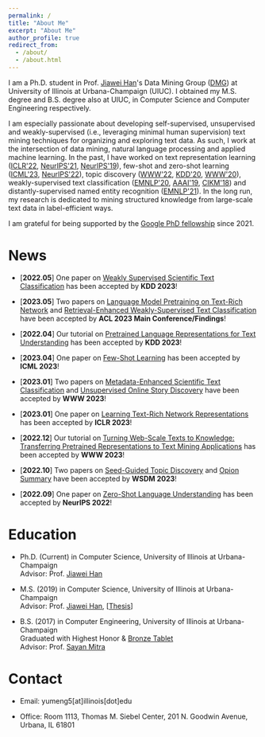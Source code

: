 ```yaml
---
permalink: /
title: "About Me"
excerpt: "About Me"
author_profile: true
redirect_from: 
  - /about/
  - /about.html
---
```


I am a Ph.D. student in Prof. [Jiawei Han](http://hanj.cs.illinois.edu/)'s Data Mining Group ([DMG](http://dm1.cs.uiuc.edu/)) at University of Illinois at Urbana-Champaign (UIUC). I obtained my M.S. degree and B.S. degree also at UIUC, in Computer Science and Computer Engineering respectively.

I am especially passionate about developing self-supervised, unsupervised and weakly-supervised (i.e., leveraging minimal human supervision) text mining techniques for organizing and exploring text data. As such, I work at the intersection of data mining, natural language processing and applied machine learning. In the past, I have worked on text representation learning ([ICLR'22](https://arxiv.org/abs/2204.03243), [NeurIPS'21](https://arxiv.org/abs/2102.08473), [NeurIPS'19](https://arxiv.org/abs/1911.01196)), few-shot and zero-shot learning ([ICML'23](https://arxiv.org/abs/2211.03044), [NeurIPS'22](https://arxiv.org/abs/2202.04538)),  topic discovery ([WWW'22](https://arxiv.org/abs/2202.04582), [KDD'20](https://arxiv.org/abs/2007.09536), [WWW'20](https://arxiv.org/abs/1908.07162)), weakly-supervised text classification ([EMNLP'20](https://arxiv.org/abs/2010.07245), [AAAI'19](https://arxiv.org/abs/1812.11270), [CIKM'18](https://arxiv.org/abs/1809.01478)) and distantly-supervised named entity recognition ([EMNLP'21](https://arxiv.org/abs/2109.05003)). In the long run, my research is dedicated to mining structured knowledge from large-scale text data in label-efficient ways. 

I am grateful for being supported by the [Google PhD fellowship](https://research.google/outreach/phd-fellowship/recipients/?category=2021) since 2021.

News
======

* \[**2022.05**\] One paper on [Weakly Supervised Scientific Text Classification]() has been accepted by **KDD 2023**!

* \[**2023.05**\] Two papers on [Language Model Pretraining on Text-Rich Network](https://arxiv.org/abs/2305.12268) and [Retrieval-Enhanced Weakly-Supervised Text Classification](https://arxiv.org/abs/2305.10703) have been accepted by **ACL 2023 Main Conference/Findings**!

* \[**2022.04**\] Our tutorial on [Pretrained Language Representations for Text Understanding](https://yumeng5.github.io/kdd23-tutorial/) has been accepted by **KDD 2023**!

* \[**2023.04**\] One paper on [Few-Shot Learning](https://arxiv.org/abs/2211.03044) has been accepted by **ICML 2023**!

* \[**2023.01**\] Two papers on [Metadata-Enhanced Scientific Text Classification](https://arxiv.org/abs/2302.03341) and [Unsupervised Online Story Discovery](https://dl.acm.org/doi/abs/10.1145/3543507.3583507) have been accepted by **WWW 2023**!

* \[**2023.01**\] One paper on [Learning Text-Rich Network Representations](https://arxiv.org/abs/2302.11050) has been accepted by **ICLR 2023**!

* \[**2022.12**\] Our tutorial on [Turning Web-Scale Texts to Knowledge: Transferring Pretrained Representations to Text Mining Applications](https://yumeng5.github.io/www23-tutorial/) has been accepted by **WWW 2023**!

* \[**2022.10**\] Two papers on [Seed-Guided Topic Discovery](https://arxiv.org/abs/2212.06002) and [Opion Summary](https://arxiv.org/abs/2110.08845) have been accepted by **WSDM 2023**!

* \[**2022.09**\] One paper on [Zero-Shot Language Understanding](https://arxiv.org/abs/2202.04538) has been accepted by **NeurIPS 2022**!


Education
======
* Ph.D. (Current) in Computer Science, University of Illinois at Urbana-Champaign  
Advisor: Prof. [Jiawei Han](http://hanj.cs.illinois.edu/)

* M.S. (2019) in Computer Science, University of Illinois at Urbana-Champaign  
Advisor: Prof. [Jiawei Han](http://hanj.cs.illinois.edu/), \[[Thesis](https://www.ideals.illinois.edu/handle/2142/104867)\]

* B.S. (2017) in Computer Engineering, University of Illinois at Urbana-Champaign  
Graduated with Highest Honor & [Bronze Tablet](https://digital.library.illinois.edu/items/592ebe50-1be8-0136-4cfa-0050569601ca-5#?c=0&m=0&s=0&cv=0&r=0&xywh=-3461%2C0%2C12837%2C5932)  
Advisor: Prof. [Sayan Mitra](http://mitras.ece.illinois.edu/)

Contact
======
* Email: yumeng5\[at\]illinois\[dot\]edu

* Office: Room 1113, Thomas M. Siebel Center, 201 N. Goodwin Avenue, Urbana, IL 61801
